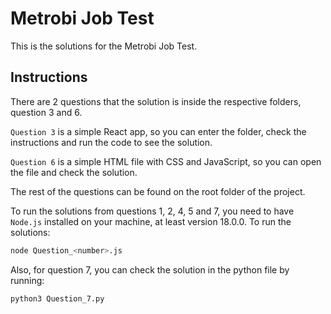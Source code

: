 # Metrobi Job Test

This is the solutions for the Metrobi Job Test.

## Instructions

There are 2 questions that the solution is inside the respective folders, question 3 and 6.

`Question 3` is a simple React app, so you can enter the folder, check the instructions and run the code to see the solution.

`Question 6` is a simple HTML file with CSS and JavaScript, so you can open the file and check the solution.

The rest of the questions can be found on the root folder of the project.

To run the solutions from questions 1, 2, 4, 5 and 7, you need to have `Node.js` installed on your machine, at least version 18.0.0. To run the solutions:

```bash
node Question_<number>.js
```

Also, for question 7, you can check the solution in the python file by running:

```bash
python3 Question_7.py
```
